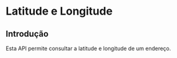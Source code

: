 # Latitude e Longitude

## Introdução

Esta API permite consultar a latitude e longitude de um endereço.
